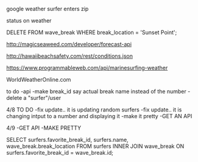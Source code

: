 google weather 
surfer enters zip 



status on weather 



DELETE FROM wave_break WHERE break_location = 'Sunset Point';


http://magicseaweed.com/developer/forecast-api



http://hawaiibeachsafety.com/rest/conditions.json



https://www.programmableweb.com/api/marinesurfing-weather



WorldWeatherOnline.com



to do 
-api 
-make break_id say actual break name instead of the number 
-delete a "surfer"/user 


4/8 TO DO 
-fix update.. it is updating random surfers 
-fix update.. it is changing intput to a number and displaying it 
-make it pretty 
-GET AN API 

4/9 
-GET API
-MAKE PRETTY 




SELECT surfers.favorite_break_id, surfers.name, wave_break.break_location FROM surfers INNER JOIN wave_break ON surfers.favorite_break_id = wave_break.id;
